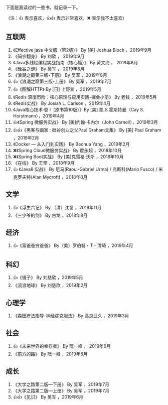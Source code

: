 下面是我读过的一些书，就记录一下。

（注：👍 表示喜欢，👍👍 表示非常喜欢，❌ 表示我不太喜欢）

## 互联网

1. 《Effective java 中文版（第2版）》 By [美] Joshua Bloch ，2019年9月
2. 《码农翻身》 By 刘欣 ， 2019年9月
3. 《Java多线程编程实战指南（核心篇）》 By 黄文海 ， 2019年8月
4. 《硅谷之谜》 By 吴军 ， 2019年8月
5. 《浪潮之巅第三版-下册》 By 吴军 ，2019年8月
6. 👍《浪潮之巅第三版-上册》 By 吴军 ，2019年7月
7. 👍《图解HTTP》 By [日] 上野宣 ，2019年5月
8. 《Redis 深度历险：核心原理与应用实践-掘金小册》 By 老钱 ，2019年5月 
9. 《Redis实战》 By Josiah L. Carlson ，2019年4月
10. 《Java核心技术·卷 I（原书第10版）》By [美] 凯.S.霍斯特曼（Cay S. Horstmann），2019年4月
11. 👍《Spring 微服务实战》 By [美]约翰·卡内尔（John Carnell），2019年3月
12. 👍👍《黑客与画家 : 硅谷创业之父Paul Graham文集》 By [美] Paul Graham ，2019年2月
13. 《Docker — 从入门到实践》 By Baohua Yang ，2019年2月
14. ❌《Spring Cloud微服务实战》 By 翟永超 ，2018年10月
15. ❌《Spring Boot实战》 By [美]克雷格·沃斯 ，2018年10月
16. 《在线》 By 王坚 ，2018年9月
17. 👍 《Java8 实战》 By 厄马(Raoul-Gabriel Urma) / 弗斯科(Mario Fusco) / 米克罗夫特(Alan Mycroft) ，2018年8月

## 文学

1. 👍《浮生六记》 By （清）沈复 ，2018年11月
2. 《三少爷的剑》 By 古龙 ，2018年8月


## 经济

1. 👍《富爸爸穷爸爸》 By（美）罗伯特・T・清崎 ，2019年4月

## 科幻

1. 👍《镜子》 By 刘慈欣 ，2019年5月
2. 《流浪地球》 By 刘慈欣 ，2019年2月

## 心理学

1. 《森田疗法指导-神经症克服法》 By 高良武久 ，2019年3月

## 社会

1. 👍《未来世界的幸存者》 By 阮一峰 ， 2019年6月
2. 《前方的路》 By 阮一峰 ，2019年6月

## 成长

1. 《大学之路第二版—下册》 By 吴军 ，2019年7月
2. 《大学之路第二版—上册》 By 吴军 ，2019年7月
3. 👍👍《见识》 By 吴军 ，2019年6月
